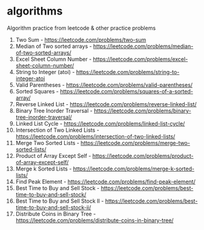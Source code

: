 # algorithms
Algorithm practice from leetcode &amp; other practice problems
1. Two Sum - https://leetcode.com/problems/two-sum
2. Median of Two sorted arrays - https://leetcode.com/problems/median-of-two-sorted-arrays/
3. Excel Sheet Column Number - https://leetcode.com/problems/excel-sheet-column-number/
4. String to Integer (atoi) - https://leetcode.com/problems/string-to-integer-atoi
5. Valid Parentheses - https://leetcode.com/problems/valid-parentheses/
6. Sorted Squares - https://leetcode.com/problems/squares-of-a-sorted-array/
7. Reverse Linked List - https://leetcode.com/problems/reverse-linked-list/
8. Binary Tree Inorder Traversal - https://leetcode.com/problems/binary-tree-inorder-traversal/
9. Linked List Cycle - https://leetcode.com/problems/linked-list-cycle/
10. Intersection of Two Linked Lists - https://leetcode.com/problems/intersection-of-two-linked-lists/
11. Merge Two Sorted Lists - https://leetcode.com/problems/merge-two-sorted-lists/
12. Product of Array Except Self - https://leetcode.com/problems/product-of-array-except-self/
13. Merge k Sorted Lists - https://leetcode.com/problems/merge-k-sorted-lists/
14. Find Peak Element - https://leetcode.com/problems/find-peak-element/
15. Best Time to Buy and Sell Stock - https://leetcode.com/problems/best-time-to-buy-and-sell-stock/
16. Best Time to Buy and Sell Stock II - https://leetcode.com/problems/best-time-to-buy-and-sell-stock-ii/
17. Distribute Coins in Binary Tree - https://leetcode.com/problems/distribute-coins-in-binary-tree/
